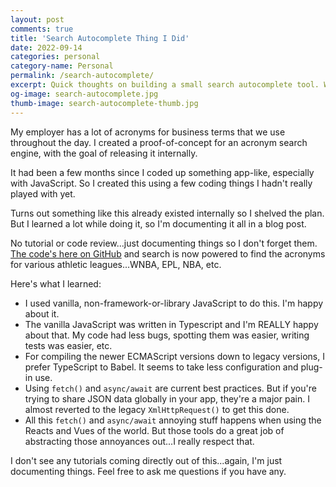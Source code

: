 ```yaml
---
layout: post
comments: true
title: 'Search Autocomplete Thing I Did'
date: 2022-09-14
categories: personal
category-name: Personal
permalink: /search-autocomplete/
excerpt: Quick thoughts on building a small search autocomplete tool. What I learned, what I liked and what I didn't like.
og-image: search-autocomplete.jpg
thumb-image: search-autocomplete-thumb.jpg
---
```


My employer has a lot of acronyms for business terms that we use throughout the day. I created a proof-of-concept for an acronym search engine, with the goal of releasing it internally.

It had been a few months since I coded up something app-like, especially with JavaScript. So I created this using a few coding things I hadn't really played with yet.

Turns out something like this already existed internally so I shelved the plan. But I learned a lot while doing it, so I'm documenting it all in a blog post.

No tutorial or code review...just documenting things so I don't forget them. <a href="https://github.com/kaidez/search-autocomplete">The code's here on GitHub</a> and search is now powered to find the acronyms for various athletic leagues...WNBA, EPL, NBA, etc.

Here's what I learned:

<ul>
<li class="post__list-item">I used vanilla, non-framework-or-library JavaScript to do this. I'm happy about it.</li>
<li class="post__list-item">The vanilla JavaScript was written in Typescript and I'm REALLY happy about that. My code had less bugs, spotting them was easier, writing tests was easier, etc.</li>
<li class="post__list-item">For compiling the newer ECMAScript versions down to legacy versions, I prefer TypeScript to Babel.  It seems to take less configuration and plug-in use.</li>
<li class="post__list-item">Using <code>fetch()</code> and <code>async/await</code> are current best practices. But if you're trying to share JSON data globally in your app, they're a major pain.  I almost reverted to the legacy <code>XmlHttpRequest()</code> to get this done.</li>
<li class="post__list-item">All this <code>fetch()</code> and <code>async/await</code> annoying stuff happens when using the Reacts and Vues of the world. But those tools do a great job of abstracting those annoyances out...I really respect that.</li>
</ul>

I don't see any tutorials coming directly out of this...again, I'm just documenting things. Feel free to ask me questions if you have any.
